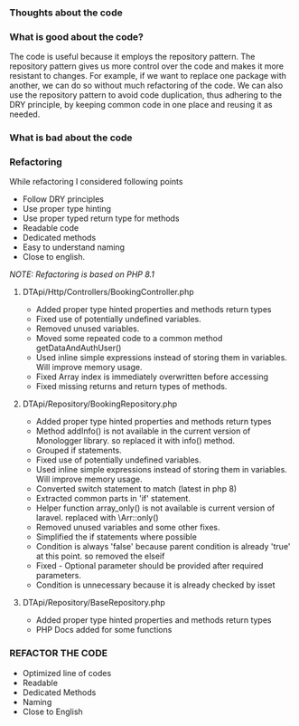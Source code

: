 ### Thoughts about the code

### What is good about the code?
The code is useful because it employs the repository pattern. The repository pattern gives us more control over the code and makes it more resistant to changes. For example, if we want to replace one package with another, we can do so without much refactoring of the code. We can also use the repository pattern to avoid code duplication, thus adhering to the DRY principle, by keeping common code in one place and reusing it as needed.

### What is bad about the code

### Refactoring

While refactoring I considered following points
- Follow DRY principles
- Use proper type hinting
- Use proper typed return type for methods
- Readable code
- Dedicated methods
- Easy to understand naming
- Close to english.

_NOTE: Refactoring is based on PHP 8.1_

1. DTApi/Http/Controllers/BookingController.php
    - Added proper type hinted properties and methods return types
    - Fixed use of potentially undefined variables.
    - Removed unused variables.
    - Moved some repeated code to a common method getDataAndAuthUser()
    - Used inline simple expressions instead of storing them in variables. Will improve memory usage.
    - Fixed Array index is immediately overwritten before accessing
    - Fixed missing returns and return types of methods.

2. DTApi/Repository/BookingRepository.php
   - Added proper type hinted properties and methods return types
   - Method addInfo() is not available in the current version of Monologger library. so replaced it with info() method.
   - Grouped if statements.
   - Fixed use of potentially undefined variables.
   - Used inline simple expressions instead of storing them in variables. Will improve memory usage.
   - Converted switch statement to match (latest in php 8)
   - Extracted common parts in 'if' statement.
   - Helper function array_only() is not available is current version of laravel. replaced with \Arr::only()
   - Removed unused variables and some other fixes.
   - Simplified the if statements where possible
   - Condition is always 'false' because parent condition is already 'true' at this point. so removed the elseif
   - Fixed - Optional parameter should be provided after required parameters.
   - Condition is unnecessary because it is already checked by isset

3. DTApi/Repository/BaseRepository.php
   - Added proper type hinted properties and methods return types
   - PHP Docs added for some functions

### REFACTOR THE CODE
- Optimized line of codes
- Readable
- Dedicated Methods
- Naming
- Close to English


